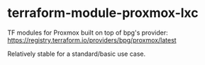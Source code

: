 # terraform-module-proxmox-lxc
TF modules for Proxmox built on top of bpg's provider: https://registry.terraform.io/providers/bpg/proxmox/latest

Relatively stable for a standard/basic use case.